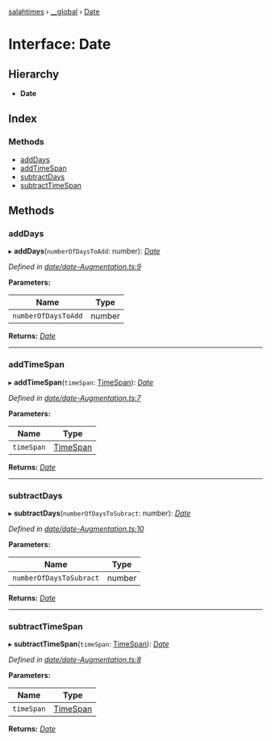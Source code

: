 [salahtimes](../README.md) › [__global](../modules/__global.md) › [Date](__global.date.md)

# Interface: Date

## Hierarchy

* **Date**

## Index

### Methods

* [addDays](__global.date.md#adddays)
* [addTimeSpan](__global.date.md#addtimespan)
* [subtractDays](__global.date.md#subtractdays)
* [subtractTimeSpan](__global.date.md#subtracttimespan)

## Methods

###  addDays

▸ **addDays**(`numberOfDaysToAdd`: number): *[Date](__global.date.md)*

*Defined in [date/date-Augmentation.ts:9](https://github.com/doniseferi/salahtimes/blob/209c27c/src/date/date-Augmentation.ts#L9)*

**Parameters:**

Name | Type |
------ | ------ |
`numberOfDaysToAdd` | number |

**Returns:** *[Date](__global.date.md)*

___

###  addTimeSpan

▸ **addTimeSpan**(`timeSpan`: [TimeSpan](timespan.md)): *[Date](__global.date.md)*

*Defined in [date/date-Augmentation.ts:7](https://github.com/doniseferi/salahtimes/blob/209c27c/src/date/date-Augmentation.ts#L7)*

**Parameters:**

Name | Type |
------ | ------ |
`timeSpan` | [TimeSpan](timespan.md) |

**Returns:** *[Date](__global.date.md)*

___

###  subtractDays

▸ **subtractDays**(`numberOfDaysToSubract`: number): *[Date](__global.date.md)*

*Defined in [date/date-Augmentation.ts:10](https://github.com/doniseferi/salahtimes/blob/209c27c/src/date/date-Augmentation.ts#L10)*

**Parameters:**

Name | Type |
------ | ------ |
`numberOfDaysToSubract` | number |

**Returns:** *[Date](__global.date.md)*

___

###  subtractTimeSpan

▸ **subtractTimeSpan**(`timeSpan`: [TimeSpan](timespan.md)): *[Date](__global.date.md)*

*Defined in [date/date-Augmentation.ts:8](https://github.com/doniseferi/salahtimes/blob/209c27c/src/date/date-Augmentation.ts#L8)*

**Parameters:**

Name | Type |
------ | ------ |
`timeSpan` | [TimeSpan](timespan.md) |

**Returns:** *[Date](__global.date.md)*
